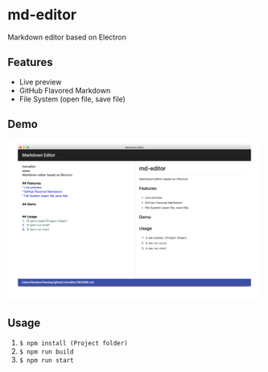md-editor
====
Markdown editor based on Electron

## Features
* Live preview
* GitHub Flavored Markdown
* File System (open file, save file)

## Demo
![](./md-editor.png)

## Usage
1. `$ npm install (Project folder)`
2. `$ npm run build`
3. `$ npm run start`